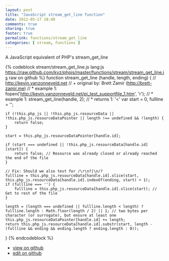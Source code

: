 ```yaml
---
layout: post
title: "JavaScript stream_get_line function"
date: 2012-05-17 18:49
comments: true
sharing: true
footer: true
permalink: functions/stream_get_line
categories: [ stream, functions ]
---
```

A JavaScript equivalent of PHP's stream_get_line
<!-- more -->
{% codeblock stream/stream_get_line.js lang:js https://raw.github.com/kvz/phpjs/master/functions/stream/stream_get_line.js raw on github %}
function stream_get_line (handle, length, ending) {
    // http://kevin.vanzonneveld.net
    // +   original by: Brett Zamir (http://brett-zamir.me)
    // *     example 1: fopen('http://kevin.vanzonneveld.net/pj_test_supportfile_1.htm', 'r');
    // *     example 1: stream_get_line(handle, 2);
    // *     returns 1: '<'
    var start = 0,
        fullline = '';

    if (!this.php_js || !this.php_js.resourceData || !this.php_js.resourceDataPointer || length !== undefined && !length) {
        return false;
    }

    start = this.php_js.resourceDataPointer[handle.id];

    if (start === undefined || !this.php_js.resourceData[handle.id][start]) {
        return false; // Resource was already closed or already reached the end of the file
    }

    // Fix: Should we also test for /\r\n?|\n/?
    fullline = this.php_js.resourceData[handle.id].slice(start, this.php_js.resourceData[handle.id].indexOf(ending, start) + 1);
    if (fullline === '') {
        fullline = this.php_js.resourceData[handle.id].slice(start); // Get to rest of the file
    }

    length = (length === undefined || fullline.length < length) ? fullline.length : Math.floor(length / 2) || 1; // two bytes per character (or surrogate), but ensure at least one
    this.php_js.resourceDataPointer[handle.id] += length;
    return this.php_js.resourceData[handle.id].substr(start, length - (fullline && ending && ending.length ? ending.length : 0));
}
{% endcodeblock %}
<ul>
 <li><a href="https://github.com/kvz/phpjs/blob/master/functions/stream/stream_get_line.js">view on github</a></li>
 <li><a href="https://github.com/kvz/phpjs/edit/master/functions/stream/stream_get_line.js">edit on github</a></li>
</ul>
